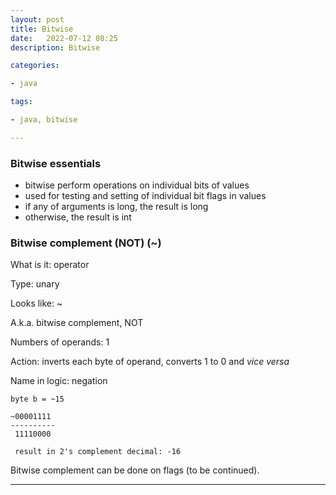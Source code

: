 ```yaml
---
layout: post
title: Bitwise
date:   2022-07-12 08:25
description: Bitwise

categories:

- java

tags:

- java, bitwise

---
```


### Bitwise essentials

- bitwise perform operations on individual bits of values
- used for testing and setting of individual bit flags in values
- if any of arguments is long, the result is long
- otherwise, the result is int

### Bitwise complement (NOT) (~)

What is it: operator

Type: unary

Looks like: ~

A.k.a. bitwise complement, NOT

Numbers of operands: 1

Action: inverts each byte of operand, converts 1 to 0 and _vice versa_

Name in logic: negation

```
byte b = ~15

~00001111
----------
 11110000
 
 result in 2's complement decimal: -16

```

Bitwise complement can be done on flags (to be continued).

___
